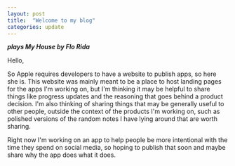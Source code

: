 ```yaml
---
layout: post
title:  "Welcome to my blog"
categories: update
---
```

***plays My House by Flo Rida***  

Hello,  

So Apple requires developers to have a website to publish apps, so here she is. This website was mainly meant to be a place to host landing pages for the apps I'm working on, but I'm thinking it may be helpful to share things like progress updates and the reasoning that goes behind a product decision. I'm also thinking of sharing things that may be generally useful to other people, outside the context of the products I'm working on, such as polished versions of the random notes I have lying around that are worth sharing. 

Right now I'm working on an app to help people be more intentional with the time they spend on social media, so hoping to publish that soon and maybe share why the app does what it does.